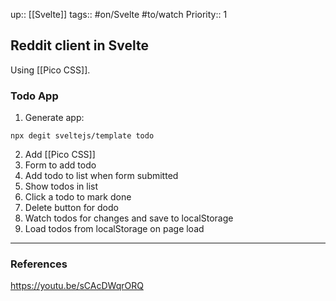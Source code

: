 up:: [[Svelte]]
tags:: #on/Svelte #to/watch 
Priority:: 1

## Reddit client in Svelte

Using [[Pico CSS]]. 

### Todo App

1. Generate app:
```
npx degit sveltejs/template todo
```
2. Add [[Pico CSS]]
3. Form to add todo
4. Add todo to list when form submitted
5. Show todos in list
6. Click a todo to mark done
7. Delete button for dodo
8. Watch todos for changes and save to localStorage
9. Load todos from localStorage on page load

---

### References
https://youtu.be/sCAcDWqrORQ